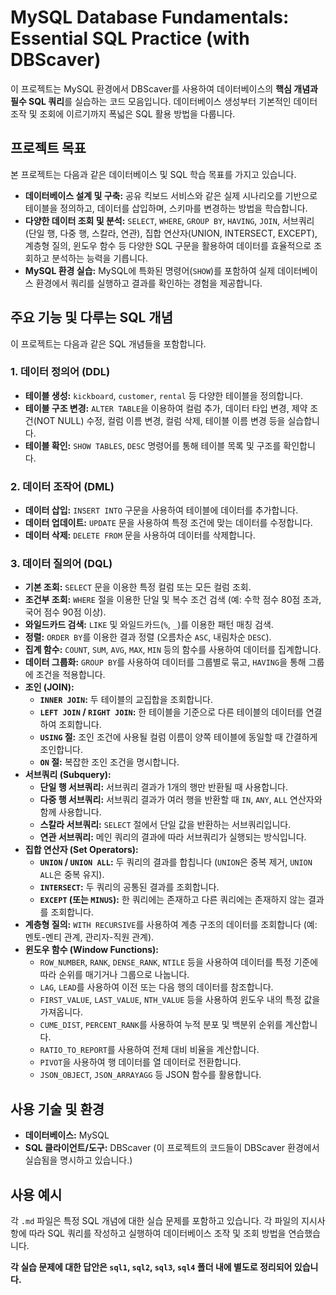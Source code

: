 # MySQL Database Fundamentals: Essential SQL Practice (with DBScaver)

이 프로젝트는 MySQL 환경에서 DBScaver를 사용하여 데이터베이스의 **핵심 개념과 필수 SQL 쿼리**를 실습하는 코드 모음입니다. 데이터베이스 생성부터 기본적인 데이터 조작 및 조회에 이르기까지 폭넓은 SQL 활용 방법을 다룹니다.

## 프로젝트 목표

본 프로젝트는 다음과 같은 데이터베이스 및 SQL 학습 목표를 가지고 있습니다.

  * **데이터베이스 설계 및 구축:** 공유 킥보드 서비스와 같은 실제 시나리오를 기반으로 테이블을 정의하고, 데이터를 삽입하며, 스키마를 변경하는 방법을 학습합니다.
  * **다양한 데이터 조회 및 분석:** `SELECT`, `WHERE`, `GROUP BY`, `HAVING`, `JOIN`, 서브쿼리(단일 행, 다중 행, 스칼라, 연관), 집합 연산자(UNION, INTERSECT, EXCEPT), 계층형 질의, 윈도우 함수 등 다양한 SQL 구문을 활용하여 데이터를 효율적으로 조회하고 분석하는 능력을 기릅니다.
  * **MySQL 환경 실습:** MySQL에 특화된 명령어(`SHOW`)를 포함하여 실제 데이터베이스 환경에서 쿼리를 실행하고 결과를 확인하는 경험을 제공합니다.

## 주요 기능 및 다루는 SQL 개념

이 프로젝트는 다음과 같은 SQL 개념들을 포함합니다.

### 1\. 데이터 정의어 (DDL)

  * **테이블 생성:** `kickboard`, `customer`, `rental` 등 다양한 테이블을 정의합니다.
  * **테이블 구조 변경:** `ALTER TABLE`을 이용하여 컬럼 추가, 데이터 타입 변경, 제약 조건(NOT NULL) 수정, 컬럼 이름 변경, 컬럼 삭제, 테이블 이름 변경 등을 실습합니다.
  * **테이블 확인:** `SHOW TABLES`, `DESC` 명령어를 통해 테이블 목록 및 구조를 확인합니다.

### 2\. 데이터 조작어 (DML)

  * **데이터 삽입:** `INSERT INTO` 구문을 사용하여 테이블에 데이터를 추가합니다.
  * **데이터 업데이트:** `UPDATE` 문을 사용하여 특정 조건에 맞는 데이터를 수정합니다.
  * **데이터 삭제:** `DELETE FROM` 문을 사용하여 데이터를 삭제합니다.

### 3\. 데이터 질의어 (DQL)

  * **기본 조회:** `SELECT` 문을 이용한 특정 컬럼 또는 모든 컬럼 조회.
  * **조건부 조회:** `WHERE` 절을 이용한 단일 및 복수 조건 검색 (예: 수학 점수 80점 초과, 국어 점수 90점 이상).
  * **와일드카드 검색:** `LIKE` 및 와일드카드(`%`, `_`)를 이용한 패턴 매칭 검색.
  * **정렬:** `ORDER BY`를 이용한 결과 정렬 (오름차순 `ASC`, 내림차순 `DESC`).
  * **집계 함수:** `COUNT`, `SUM`, `AVG`, `MAX`, `MIN` 등의 함수를 사용하여 데이터를 집계합니다.
  * **데이터 그룹화:** `GROUP BY`를 사용하여 데이터를 그룹별로 묶고, `HAVING`을 통해 그룹에 조건을 적용합니다.
  * **조인 (JOIN):**
      * **`INNER JOIN`:** 두 테이블의 교집합을 조회합니다.
      * **`LEFT JOIN` / `RIGHT JOIN`:** 한 테이블을 기준으로 다른 테이블의 데이터를 연결하여 조회합니다.
      * **`USING` 절:** 조인 조건에 사용될 컬럼 이름이 양쪽 테이블에 동일할 때 간결하게 조인합니다.
      * **`ON` 절:** 복잡한 조인 조건을 명시합니다.
  * **서브쿼리 (Subquery):**
      * **단일 행 서브쿼리:** 서브쿼리 결과가 1개의 행만 반환될 때 사용합니다.
      * **다중 행 서브쿼리:** 서브쿼리 결과가 여러 행을 반환할 때 `IN`, `ANY`, `ALL` 연산자와 함께 사용합니다.
      * **스칼라 서브쿼리:** `SELECT` 절에서 단일 값을 반환하는 서브쿼리입니다.
      * **연관 서브쿼리:** 메인 쿼리의 결과에 따라 서브쿼리가 실행되는 방식입니다.
  * **집합 연산자 (Set Operators):**
      * **`UNION` / `UNION ALL`:** 두 쿼리의 결과를 합칩니다 (`UNION`은 중복 제거, `UNION ALL`은 중복 유지).
      * **`INTERSECT`:** 두 쿼리의 공통된 결과를 조회합니다.
      * **`EXCEPT` (또는 `MINUS`):** 한 쿼리에는 존재하고 다른 쿼리에는 존재하지 않는 결과를 조회합니다.
  * **계층형 질의:** `WITH RECURSIVE`를 사용하여 계층 구조의 데이터를 조회합니다 (예: 멘토-멘티 관계, 관리자-직원 관계).
  * **윈도우 함수 (Window Functions):**
      * `ROW_NUMBER`, `RANK`, `DENSE_RANK`, `NTILE` 등을 사용하여 데이터를 특정 기준에 따라 순위를 매기거나 그룹으로 나눕니다.
      * `LAG`, `LEAD`를 사용하여 이전 또는 다음 행의 데이터를 참조합니다.
      * `FIRST_VALUE`, `LAST_VALUE`, `NTH_VALUE` 등을 사용하여 윈도우 내의 특정 값을 가져옵니다.
      * `CUME_DIST`, `PERCENT_RANK`를 사용하여 누적 분포 및 백분위 순위를 계산합니다.
      * `RATIO_TO_REPORT`를 사용하여 전체 대비 비율을 계산합니다.
      * `PIVOT`을 사용하여 행 데이터를 열 데이터로 전환합니다.
      * `JSON_OBJECT`, `JSON_ARRAYAGG` 등 JSON 함수를 활용합니다.

## 사용 기술 및 환경

  * **데이터베이스:** MySQL
  * **SQL 클라이언트/도구:** DBScaver (이 프로젝트의 코드들이 DBScaver 환경에서 실습됨을 명시하고 있습니다.)

## 사용 예시

각 `.md` 파일은 특정 SQL 개념에 대한 실습 문제를 포함하고 있습니다. 각 파일의 지시사항에 따라 SQL 쿼리를 작성하고 실행하여 데이터베이스 조작 및 조회 방법을 연습했습니다.

**각 실습 문제에 대한 답안은 `sql1`, `sql2`, `sql3`, `sql4` 폴더 내에 별도로 정리되어 있습니다.**

